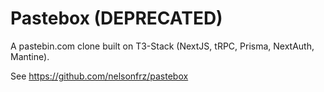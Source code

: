 # Pastebox (DEPRECATED)
A pastebin.com clone built on T3-Stack (NextJS, tRPC, Prisma, NextAuth, Mantine).

See https://github.com/nelsonfrz/pastebox
